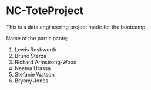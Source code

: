 # NC-ToteProject
This is a data engineering project made for the bootcamp

Name of the participants;
1. Lewis Rushworth
2. Bruno Sterza
3. Richard Armstrong-Wood
4. Neema Urassa
5. Stefanie Watson
6. Bryony Jones 

